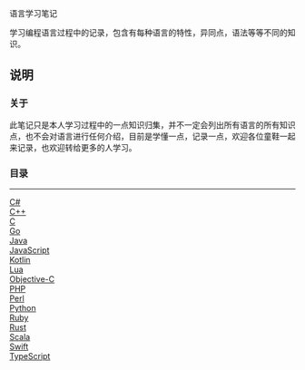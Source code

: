 语言学习笔记

学习编程语言过程中的记录，包含有每种语言的特性，异同点，语法等等不同的知识。

说明
---
### 关于
此笔记只是本人学习过程中的一点知识归集，并不一定会列出所有语言的所有知识点，也不会对语言进行任何介绍，目前是学懂一点，记录一点，欢迎各位童鞋一起来记录，也欢迎转给更多的人学习。

### 目录
---
[C#](https://github.com/PFei-He/Language-Study-Note/tree/master/C%23) <br>
[C++](https://github.com/PFei-He/Language-Study-Note/tree/master/C%2B%2B) <br>
[C](https://github.com/PFei-He/Language-Study-Note/tree/master/C) <br>
[Go](https://github.com/PFei-He/Language-Study-Note/tree/master/Go) <br>
[Java](https://github.com/PFei-He/Language-Study-Note/tree/master/Java) <br>
[JavaScript](https://github.com/PFei-He/Language-Study-Note/tree/master/JavaScript) <br>
[Kotlin](https://github.com/PFei-He/Language-Study-Note/tree/master/Kotlin) <br>
[Lua](https://github.com/PFei-He/Language-Study-Note/tree/master/Lua) <br>
[Objective-C](https://github.com/PFei-He/Language-Study-Note/tree/master/Objective-C) <br>
[PHP](https://github.com/PFei-He/Language-Study-Note/tree/master/PHP) <br>
[Perl](https://github.com/PFei-He/Language-Study-Note/tree/master/Perl) <br>
[Python](https://github.com/PFei-He/Language-Study-Note/tree/master/Python) <br>
[Ruby](https://github.com/PFei-He/Language-Study-Note/tree/master/Ruby) <br>
[Rust](https://github.com/PFei-He/Language-Study-Note/tree/master/Rust) <br>
[Scala](https://github.com/PFei-He/Language-Study-Note/tree/master/Scala) <br>
[Swift](https://github.com/PFei-He/Language-Study-Note/tree/master/Swift) <br>
[TypeScript](https://github.com/PFei-He/Language-Study-Note/tree/master/TypeScript) <br>
